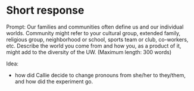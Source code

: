 # Short response

Prompt: Our families and communities often define us and our individual worlds. Community might refer to your cultural group, extended family, religious group, neighborhood or school, sports team or club, co-workers, etc. Describe the world you come from and how you, as a product of it, might add to the diversity of the UW. (Maximum length: 300 words)

Idea: 

- how did Callie decide to change pronouns from she/her to they/them, and how did the experiment go.